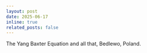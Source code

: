 ```yaml
---
layout: post
date: 2025-06-17
inline: true
related_posts: false
---
```


The Yang Baxter Equation and all that, Bedlewo, Poland.
